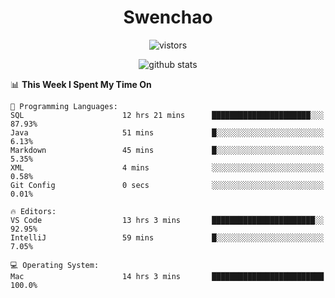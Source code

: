 <h1 align="center">Swenchao</h3>

<p align="center">
  <img src="https://visitor-badge.glitch.me/badge?page_id=Swenchao" alt="vistors" />
</p>

<p align="center">
  <img src="https://github-readme-stats.vercel.app/api?username=Swenchao&count_private=true&show_icons=true&theme=vue-dark&hide_title=true" alt="github stats" />
</p>

<!--START_SECTION:waka-->
📊 **This Week I Spent My Time On** 

```text
💬 Programming Languages: 
SQL                      12 hrs 21 mins      ██████████████████████░░░   87.93% 
Java                     51 mins             █░░░░░░░░░░░░░░░░░░░░░░░░   6.13% 
Markdown                 45 mins             █░░░░░░░░░░░░░░░░░░░░░░░░   5.35% 
XML                      4 mins              ░░░░░░░░░░░░░░░░░░░░░░░░░   0.58% 
Git Config               0 secs              ░░░░░░░░░░░░░░░░░░░░░░░░░   0.01%

🔥 Editors: 
VS Code                  13 hrs 3 mins       ███████████████████████░░   92.95% 
IntelliJ                 59 mins             █░░░░░░░░░░░░░░░░░░░░░░░░   7.05%

💻 Operating System: 
Mac                      14 hrs 3 mins       █████████████████████████   100.0%

```


<!--END_SECTION:waka-->
